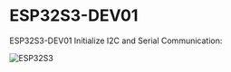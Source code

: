 # ESP32S3-DEV01
  ESP32S3-DEV01 
  Initialize I2C and Serial Communication:  
  
![ESP32S3](https://github.com/user-attachments/assets/5b37505f-5d62-4906-9737-7b9880b0f936?raw=true)  
